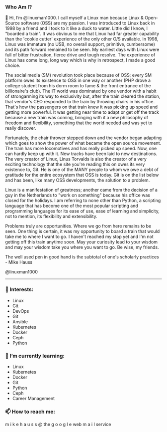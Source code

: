 ### Who Am I?
👋 Hi, I’m @linuxman1000.  I call myself a Linux man because Linux & Open-Source software (OSS) are my passion.  I was introduced to Linux back in 1998 by a friend and I took to it like a duck to water.  Little did I know, I "boarded a train".  It was obvious to me that Linux had far greater capability than the 'cookie cutter' experience of the only other O/S available.  In 1998, Linux was immature (no USB, no overall support, primitive, cumbersome) and its path forward remained to be seen.  My earliest days with Linux were full of bitter frustration, fierce drive and tough resolve.  The experience of Linux has come long, long way which is why in retrospect, I made a good choice.

The social media (SM) revolution took place because of OSS; every SM platform owes its existence to OSS in one way or another (PHP drove a college student from his dorm room to fame & the front entrance of the billionaire's club).  The IT world was dominated by one vendor with a habit of strongarming its way to exclusivity but, after the train cleared the station, that vendor's CEO responded to the train by throwing chairs in his office.  That's how the passengers on that train knew it was picking up speed and getting more powerful.  It was getting near time to adapt or get off the track because a new train was coming, bringing with it a new philosophy of freedom and flexibility, something that the world needed and was yet to really discover.

Fortunately, the chair thrower stepped down and the vendor began adapting which goes to show the power of what became the open source movement.  The train has more locomotives and has really picked up speed. Now, one can hardly keep up with it.  New tracks have been laid to new destinations.  The very creator of Linux, Linus Torvalds is also the creator of a very exciting technology that the site you're reading this on owes its very existence to, Git.  He is one of the MANY people to whom we owe a debt of gratitude for the entire ecosystem that OSS is today.  Git is on the list below and has been, like many OSS developments, the solution to a problem.

Linux is a manifestation of greatness; another came from the decision of a guy in the Netherlands to "work on something" because his office was closed for the holidays.  I am referring to none other than Python, a scripting language that has become one of the most popular scripting and programming languages for its ease of use, ease of learning and simplicity, not to mention, its flexibility and extensibility.

Problems truly are opportunities.  Where we go from here remains to be seen.  One thing is certain, it was my opportunity to board a train that would take me to where I want to go.  I haven't reached my stop yet and I'm not getting off this train anytime soon.  May your curiosity lead to your wisdom and may your wisdom take you where you want to go.  Be wise, my friends.

The well used pen in good hand is the subtotal of one's scholarly practices - Mike Hauss


@linuxman1000

---
### 👀 Interests:
<ul>
  <li>Linux</li>
  <li>Git</li>
  <li>DevOps</li>
  <li>Git</li>
  <li>Ansible</li>
  <li>Kubernetes</li>
  <li>Docker</li>
  <li>Ceph</li>
  <li>Python</li>
</ul>

### 🌱 I’m currently learning:
<ul>
  <li>Linux</li>
  <li>Kubernetes</li>
  <li>Docker</li>
  <li>Git</li>
  <li>Python</li>
  <li>Ceph</li>
  <li>Career Management</li>
</ul>

### 📫 How to reach me:
  m i k e h a u s s @ the g o o g l e web m a i l  service

<!--- - 💞️ I’m looking to collaborate on --->
  
<!---
linuxman1000/linuxman1000 is a ✨ special ✨ repository because its `README.md` (this file) appears on your GitHub profile.
You can click the Preview link to take a look at your changes.
--->

